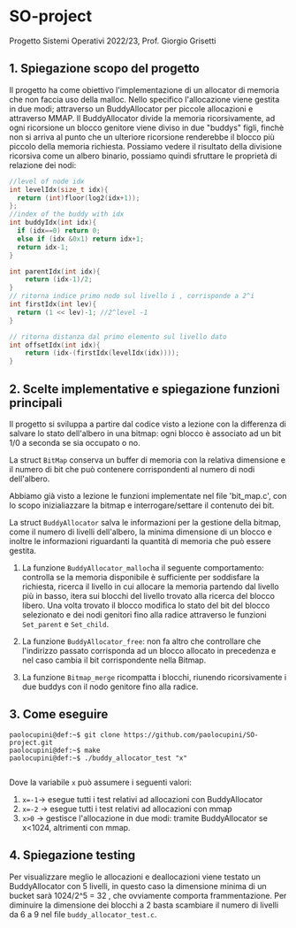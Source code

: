 # SO-project

Progetto Sistemi Operativi 2022/23, Prof. Giorgio Grisetti


## 1. Spiegazione scopo del progetto
Il progetto ha come obiettivo l'implementazione di un allocator di memoria che non faccia uso della malloc. Nello specifico l'allocazione viene gestita in due modi; attraverso un BuddyAllocator per piccole allocazioni e attraverso MMAP. Il BuddyAllocator divide la memoria ricorsivamente, ad ogni ricorsione un blocco genitore viene diviso in due "buddys" figli, finchè non si arriva al punto che un ulteriore ricorsione renderebbe il blocco più piccolo della memoria richiesta. Possiamo vedere il risultato della divisione ricorsiva come un albero binario, possiamo quindi sfruttare le proprietà di relazione dei nodi:

``` c
//level of node idx
int levelIdx(size_t idx){
  return (int)floor(log2(idx+1));
};
//index of the buddy with idx 
int buddyIdx(int idx){ 
  if (idx==0) return 0;
  else if (idx &0x1) return idx+1;
  return idx-1;
}

int parentIdx(int idx){
    return (idx-1)/2;
}
// ritorna indice primo nodo sul livello i , corrisponde a 2^i 
int firstIdx(int lev){
  return (1 << lev)-1; //2^level -1
}

// ritorna distanza dal primo elemento sul livello dato
int offsetIdx(int idx){
    return (idx-(firstIdx(levelIdx(idx))));
}

```


## 2. Scelte implementative e spiegazione funzioni principali

Il progetto si sviluppa a partire dal codice visto a lezione con la differenza di salvare lo stato dell'albero in una bitmap: ogni blocco è associato ad un bit 1/0 a seconda se sia occupato o no.

La struct `BitMap` conserva un buffer di memoria con la relativa dimensione e il numero di bit che può contenere corrispondenti al numero di nodi dell'albero. 

Abbiamo già visto a lezione le funzioni implementate nel file 'bit_map.c', con lo scopo inizialiazzare la bitmap e interrogare/settare il contenuto dei bit.

La struct `BuddyAllocator` salva le informazioni per la gestione della bitmap, come il numero di livelli dell'albero, la minima dimensione di un blocco e inoltre le informazioni riguardanti la quantità di memoria che può essere gestita.

1. La funzione `BuddyAllocator_malloc`ha il seguente comportamento: controlla se la memoria disponibile è sufficiente per soddisfare la richiesta,  ricerca il livello in cui allocare la memoria partendo dal livello più in basso, itera sui blocchi del livello trovato alla ricerca del blocco libero. Una volta trovato il blocco modifica lo stato del bit del blocco selezionato e dei nodi genitori fino alla radice attraverso le funzioni `Set_parent` e `Set_child`.  

2. La funzione `BuddyAllocator_free`: non fa altro che controllare che l'indirizzo passato corrisponda ad un blocco allocato in precedenza e nel caso cambia il bit corrispondente nella Bitmap. 

3. La funzione `Bitmap_merge` ricompatta i blocchi, riunendo ricorsivamente i due buddys con il nodo genitore fino alla radice.

## 3. Come eseguire

```console
paolocupini@def:~$ git clone https://github.com/paolocupini/SO-project.git
paolocupini@def:~$ make
paolocupini@def:~$ ./buddy_allocator_test "x"


```
Dove la variabile `x` può assumere i seguenti valori: 
1. `x=-1`-> esegue tutti i test relativi ad allocazioni con BuddyAllocator
2. `x=-2` -> esegue tutti i test relativi ad allocazioni con mmap
3. `x>0` -> gestisce l'allocazione in due modi: tramite BuddyAllocator se x<1024, altrimenti con mmap.

## 4. Spiegazione testing

Per visualizzare meglio le allocazioni e deallocazioni viene testato un BuddyAllocator con 5 livelli, in questo caso la dimensione minima di un bucket sarà 1024/2^5 = 32 , che ovviamente comporta frammentazione. Per diminuire la dimensione dei blocchi a 2 basta scambiare il numero di livelli da 6 a 9 nel file `buddy_allocator_test.c`.


